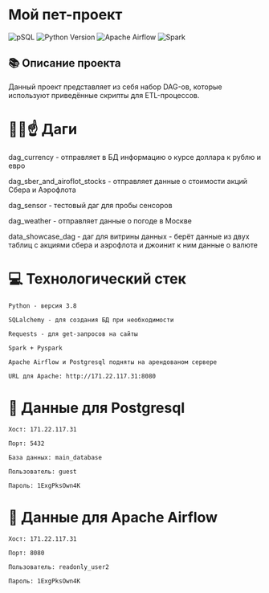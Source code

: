 # Мой пет-проект
![pSQL](https://img.shields.io/badge/psql-16.8-blue)
![Python Version](https://img.shields.io/badge/python-3.8-green)
![Apache Airflow](https://img.shields.io/badge/apache_airflow-2.9.3-orange)
![Spark](https://img.shields.io/badge/spark-3.5.5-yellow)

## 📚 Описание проекта

Данный проект представляет из себя набор DAG-ов, которые используют приведённые скрипты для ETL-процессов.

# 👳‍♂️☝️ Даги

dag_currency - отправляет в БД информацию о курсе доллара к рублю и евро

dag_sber_and_airoflot_stocks - отправляет данные о стоимости акций Сбера и Аэрофлота 

dag_sensor - тестовый даг для пробы сенсоров

dag_weather - отправляет данные о погоде в Москве 

data_showcase_dag - даг для витрины данных - берёт данные из двух таблиц с акциями сбера и аэрофлота и джоинит к ним данные о валюте


# 💻 Технологический стек
```
Python - версия 3.8
```
```
SQLalchemy - для создания БД при необходимости
```
```
Requests - для get-запросов на сайты
```
```
Spark + Pyspark
```
```
Apache Airflow и Postgresql подняты на арендованом сервере
```
```
URL для Apache: http://171.22.117.31:8080
```
# 👀 Данные для Postgresql
```
Хост: 171.22.117.31
```
```
Порт: 5432
```
```
База данных: main_database
```
```
Пользователь: guest
```
```
Пароль: 1ExgPksOwn4K
```

# 🤠 Данные для Apache Airflow
```
Хост: 171.22.117.31
```
```
Порт: 8080
```
```
Пользователь: readonly_user2
```
```
Пароль: 1ExgPksOwn4K
```

